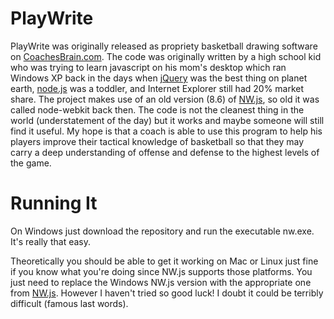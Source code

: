 # PlayWrite

PlayWrite was originally released as propriety basketball drawing software on [CoachesBrain.com](https://coachesbrain.com). The code was originally written by a high school kid who was trying to learn javascript on his mom's desktop which ran Windows XP back in the days when [jQuery](https://jquery.com) was the best thing on planet earth, [node.js](https://nodejs.dev) was a toddler, and Internet Explorer still had 20% market share. The project makes use of an old version (8.6) of [NW.js](https://nwjs.io), so old it was called node-webkit back then. The code is not the cleanest thing in the world (understatement of the day) but it works and maybe someone will still find it useful. My hope is that a coach is able to use this program to help his players improve their tactical knowledge of basketball so that they may carry a deep understanding of offense and defense to the highest levels of the game.   

# Running It
On Windows just download the repository and run the executable nw.exe. It's really that easy. 

Theoretically you should be able to get it working on Mac or Linux just fine if you know what you're doing since NW.js supports those platforms. You just need to replace the Windows NW.js version with the appropriate one from [NW.js](https://nwjs.io). However I haven't tried so good luck! I doubt it could be terribly difficult (famous last words).  
